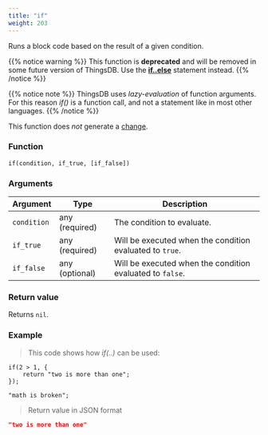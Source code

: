 ```yaml
---
title: "if"
weight: 203
---
```


Runs a block code based on the result of a given condition.

{{% notice warning %}}
This function is **deprecated** and will be removed in some future version of ThingsDB. Use the **[if..else](../../overview/statements/#ifelse)** statement instead.
{{% /notice %}}

{{% notice note %}}
ThingsDB uses *lazy-evaluation* of function arguments. For this reason *if()* is a function call, and not a statement like in most other languages.
{{% /notice %}}

This function does *not* generate a [change](../../overview/changes).

### Function

`if(condition, if_true, [if_false])`

### Arguments

Argument | Type | Description
-------- | ---- | -----------
`condition` | any (required) | The condition to evaluate.
`if_true` | any (required) | Will be executed when the condition evaluated to `true`.
`if_false` | any (optional) | Will be executed when the condition evaluated to `false`.

### Return value

Returns `nil`.

### Example

> This code shows how *if(..)* can be used:

```thingsdb,json_response
if(2 > 1, {
    return "two is more than one";
});

"math is broken";
```

> Return value in JSON format

```json
"two is more than one"
```
